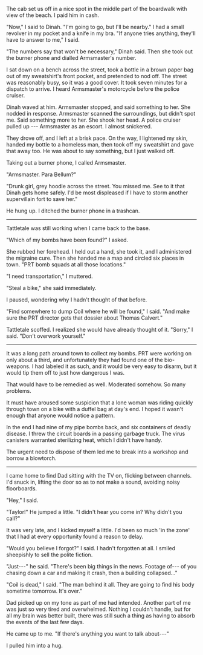 The cab set us off in a nice spot in the middle part of the boardwalk with view of the beach. I paid
him in cash.

"Now," I said to Dinah. "I'm going to go, but I'll be nearby." I had a small revolver in my
pocket and a knife in my bra. "If anyone tries anything, they'll have to answer to me," I said.

"The numbers say that won't be necessary," Dinah said. Then she took out the burner phone and
dialled Armsmaster's number.

I sat down on a bench across the street, took a bottle in a brown paper bag out of my sweatshirt's
front pocket, and pretended to nod off. The street was reasonably busy, so it was a good cover.
It took seven minutes for a dispatch to arrive. I heard Armsmaster's motorcycle before the police cruiser.

Dinah waved at him. Armsmaster stopped, and said something to her. She nodded in response. Armsmaster
scanned the surroundings, but didn't spot me. Said something more to her. She shook her
head. A police cruiser pulled up --- Armsmaster as an escort. I almost snickered.

They drove off, and I left at a brisk pace. On the way, I lightened my skin, handed my bottle to
a homeless man, then took off my sweatshirt and gave that away too. He was about to say something, but
I just walked off.

Taking out a burner phone, I called Armsmaster.

"Armsmaster. Para Bellum?"

"Drunk girl, grey hoodie across the street. You missed me. See to it that Dinah gets home safely.
I'd be most displeased if I have to storm another supervillain fort to save her."

He hung up. I ditched the burner phone in a trashcan.

----

Tattletale was still working when I came back to the base.

"Which of my bombs have been found?" I asked.

She rubbed her forehead. I held out a hand, she took it, and I administered the migraine
cure. Then she handed me a map and circled six places in town. "PRT bomb squads at all
those locations."

"I need transportation," I muttered.

"Steal a bike," she said immediately.

I paused, wondering why I hadn't thought of that before.

"Find somewhere to dump Coil where he will be found," I said. "And make sure
the PRT director gets that dossier about Thomas Calvert."

Tattletale scoffed. I realized she would have already thought of it.
"Sorry," I said. "Don't overwork yourself."

----

It was a long path around town to collect my bombs. PRT were working on only
about a third, and unfortunately they had found one of the bio-weapons. I had labeled
it as such, and it would be very easy to disarm, but it would tip them off to just how
dangerous I was.

That would have to be remedied as well. Moderated somehow.
So many problems.

It must have aroused some suspicion that a lone woman was riding quickly through
town on a bike with a duffel bag at day's end. I hoped it wasn't enough that anyone
would notice a pattern.

In the end I had nine of my pipe bombs back, and six containers of deadly disease. I 
threw the circuit boards in a passing garbage truck. The virus canisters warranted
sterilizing heat, which I didn't have handy.

The urgent need to dispose of them led me to break into a workshop and borrow a blowtorch.

----

I came home to find Dad sitting with the TV on, flicking between channels. I'd snuck in,
lifting the door so as to not make a sound, avoiding noisy floorboards.

"Hey," I said.

"Taylor!" He jumped a little. "I didn't hear you come in? Why didn't you call?"

It was very late, and I kicked myself a little. I'd been so much 'in the zone' that
I had at every opportunity found a reason to delay.

"Would you believe I forgot?" I said. I hadn't forgotten at all. I smiled sheepishly to
sell the polite fiction.

"Just---" he said. "There's been big things in the news. Footage of--- of you chasing
down a car and making it crash, then a building collapsed..."

"Coil is dead," I said. "The man behind it all. They are going to find his body sometime tomorrow.
It's over."

Dad picked up on my tone as part of me had intended. Another part of me was just so very tired
and overwhelmed. Nothing I couldn't handle, but for all my brain was better built, there was still
such a thing as having to absorb the events of the last few days.

He came up to me. "If there's anything you want to talk about---"

I pulled him into a hug.
